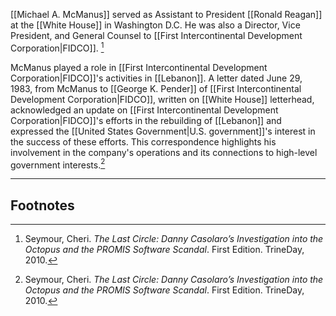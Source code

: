 [[Michael A. McManus]] served as Assistant to President [[Ronald Reagan]] at the [[White House]] in Washington D.C. He was also a Director, Vice President, and General Counsel to [[First Intercontinental Development Corporation|FIDCO]]. [^1]

McManus played a role in [[First Intercontinental Development Corporation|FIDCO]]'s activities in [[Lebanon]]. A letter dated June 29, 1983, from McManus to [[George K. Pender]] of [[First Intercontinental Development Corporation|FIDCO]], written on [[White House]] letterhead, acknowledged an update on [[First Intercontinental Development Corporation|FIDCO]]'s efforts in the rebuilding of [[Lebanon]] and expressed the [[United States Government|U.S. government]]'s interest in the success of these efforts. This correspondence highlights his involvement in the company's operations and its connections to high-level government interests.[^1]

---
## Footnotes

[^1]: Seymour, Cheri. *The Last Circle: Danny Casolaro’s Investigation into the Octopus and the PROMIS Software Scandal*. First Edition. TrineDay, 2010.